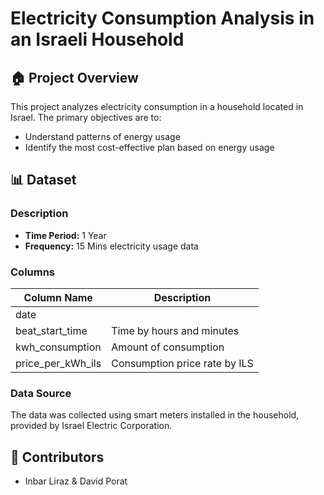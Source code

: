 # Electricity Consumption Analysis in an Israeli Household

## 🏠 Project Overview

This project analyzes electricity consumption in a household located in Israel. The primary objectives are to:
- Understand patterns of energy usage
- Identify the most cost-effective plan based on energy usage

## 📊 Dataset

### Description

- **Time Period:** 1 Year
- **Frequency:** 15 Mins electricity usage data

### Columns

|    Column Name    |          Description          |
|-------------------|-------------------------------|
| date |            | Constumption date             |
| beat_start_time   | Time by hours and minutes     |
| kwh_consumption   | Amount of consumption         |
| price_per_kWh_ils | Consumption price rate by ILS |



### Data Source

The data was collected using smart meters installed in the household, provided by Israel Electric Corporation.


## 👥 Contributors

- Inbar Liraz & David Porat

